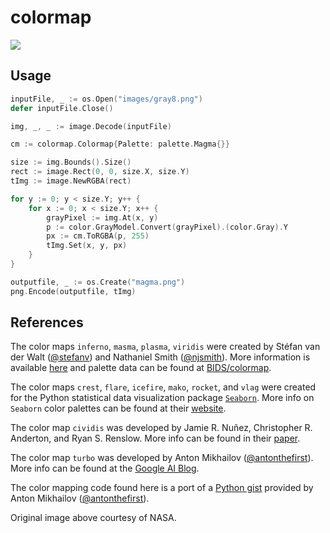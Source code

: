 # colormap

![](images/palettes.png)

## Usage

```Go
inputFile, _ := os.Open("images/gray8.png")
defer inputFile.Close()

img, _, _ := image.Decode(inputFile)

cm := colormap.Colormap{Palette: palette.Magma{}}

size := img.Bounds().Size()
rect := image.Rect(0, 0, size.X, size.Y)
tImg := image.NewRGBA(rect)

for y := 0; y < size.Y; y++ {
    for x := 0; x < size.Y; x++ {
        grayPixel := img.At(x, y)
        p := color.GrayModel.Convert(grayPixel).(color.Gray).Y
        px := cm.ToRGBA(p, 255)
        tImg.Set(x, y, px)
    }
}

outputfile, _ := os.Create("magma.png")
png.Encode(outputfile, tImg)
```

## References

The color maps ```inferno```, ```masma```, ```plasma```, ```viridis``` were created by Stéfan van der Walt ([@stefanv](https://github.com/stefanv)) and Nathaniel Smith ([@njsmith](https://github.com/njsmith)). More information is available [here](https://bids.github.io/colormap/) and palette data can be found at [BIDS/colormap](https://github.com/BIDS/colormap).

The color maps ```crest```, ```flare```, ```icefire```, ```mako```, ```rocket```, and ```vlag``` were created for the Python statistical data visualization package [```Seaborn```](https://github.com/mwaskom/seaborn). More info on ```Seaborn``` color palettes can be found at their [website](https://seaborn.pydata.org/tutorial/color_palettes.html).

The color map ```cividis``` was developed by Jamie R. Nuñez, Christopher R. Anderton, and Ryan S. Renslow. More info can be found in their [paper](https://journals.plos.org/plosone/article?id=10.1371/journal.pone.0199239).

The color map ```turbo``` was developed by Anton Mikhailov ([@antonthefirst](https://github.com/antonthefirst)). More info can be found at the [Google AI Blog](https://ai.googleblog.com/2019/08/turbo-improved-rainbow-colormap-for.html).

The color mapping code found here is a port of a [Python gist](https://gist.github.com/mikhailov-work/ee72ba4191942acecc03fe6da94fc73f) provided by Anton Mikhailov ([@antonthefirst](https://github.com/antonthefirst)).

Original image above courtesy of NASA.
